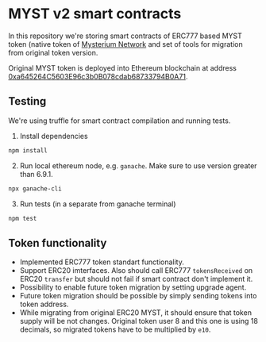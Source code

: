 # MYST v2 smart contracts

In this repository we're storing smart contracts of ERC777 based MYST token (native token of [Mysterium Network](https://mysterium.network]) and set of tools for migration from original token version.

Original MYST token is deployed into Ethereum blockchain at address [0xa645264C5603E96c3b0B078cdab68733794B0A71](https://etherscan.io/token/0xa645264C5603E96c3b0B078cdab68733794B0A71).

## Testing

We're using truffle for smart contract compilation and running tests.

1. Install dependencies

```bash
npm install
```

2. Run local ethereum node, e.g. `ganache`. Make sure to use version greater than 6.9.1.

```bash
npx ganache-cli
```

3. Run tests (in a separate from ganache terminal)

```bash
npm test
```

## Token functionality

* Implemented ERC777 token standart functionality.
* Support ERC20 imterfaces. Also should call ERC777 `tokensReceived` on ERC20 `transfer` but should not fail if smart contract don't implement it.
* Possibility to enable future token migration by setting upgrade agent.
* Future token migration should be possible by simply sending tokens into token address.
* While migrating from original ERC20 MYST, it should ensure that token supply will be not changes. Original token user 8 and this one is using 18 decimals, so migrated tokens have to be multiplied by `e10`.
